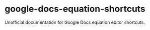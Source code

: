 # google-docs-equation-shortcuts
Unofficial documentation for Google Docs equation editor shortcuts.
